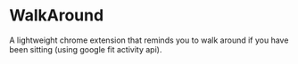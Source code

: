 # WalkAround
A lightweight chrome extension that reminds you to walk around if you have been sitting (using google fit activity api).
